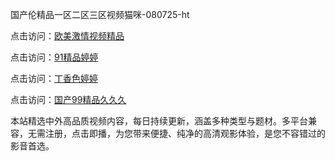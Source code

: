 国产伦精品一区二区三区视频猫咪-080725-ht

点击访问：<a href="https://heiliaowzu4ur.pages.dev">欧美激情视频精品</a>

点击访问：<a href="https://heiliaozj3tjd.pages.dev">91精品婷婷</a>

点击访问：<a href="https://heiliaoe8ajia.pages.dev">丁香色婷婷</a>

点击访问：<a href="https://heiliaoxqkkct.pages.dev">国产99精品久久久</a>

本站精选中外高品质视频内容，每日持续更新，涵盖多种类型与题材。多平台兼容，无需注册，点击即播，为您带来便捷、纯净的高清观影体验，是您不容错过的影音首选。

<span style="display:none;">[Canonical link](https://github.com/chan20250708/chan17 ）</span>
